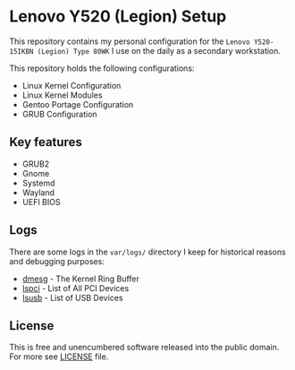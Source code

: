 # Lenovo Y520 (Legion) Setup

This repository contains my personal configuration for the
`Lenovo Y520-15IKBN (Legion) Type 80WK` I use on the daily as
a secondary workstation.

This repository holds the following configurations:

- Linux Kernel Configuration
- Linux Kernel Modules
- Gentoo Portage Configuration
- GRUB Configuration

## Key features

- GRUB2
- Gnome
- Systemd
- Wayland
- UEFI BIOS

## Logs

There are some logs in the `var/logs/` directory I keep for historical reasons
and debugging purposes:

- [dmesg](./var/logs/dmesg) - The Kernel Ring Buffer
- [lspci](./var/logs/lspci) - List of All PCI Devices
- [lsusb](./var/logs/lsusb) - List of USB Devices

## License

This is free and unencumbered software released into the public domain.
For more see [LICENSE](./LICENSE) file.
